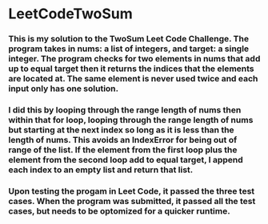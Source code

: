 # LeetCodeTwoSum

### This is my solution to the TwoSum Leet Code Challenge. The program takes in nums: a list of integers, and target: a single integer. The program checks for two elements in nums that add up to equal target then it returns the indices that the elements are located at. The same element is never used twice and each input only has one solution. 
### I did this by looping through the range length of nums then within that for loop, looping through the range length of nums but starting at the next index so long as it is less than the length of nums. This avoids an IndexError for being out of range of the list. If the element from the first loop plus the element from the second loop add to equal target, I append each index to an empty list and return that list.
### Upon testing the progam in Leet Code, it passed the three test cases. When the program was submitted, it passed all the test cases, but needs to be optomized for a quicker runtime. 
